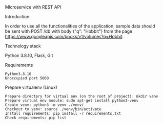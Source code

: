 Microservice with REST API

Introduction

In order to use all the functionalities of the application, sample data should be sent
with POST /db with body {"q": "Hobbit"} from the page
https://www.googleapis.com/books/v1/volumes?q=Hobbit.

Technology stack

Python 3.8.10, Flask, Git

Requirements

    Python3.8.10
    Unoccupied port 5000

Prepare virtualenv (Linux)

    Prepare directory for virtual env (on the root of project): mkdir venv
    Prepare virtual env module: sudo apt-get install python3-venv
    Create venv: python3 -m venv ./venv/
    Checkout to venv: source ./venv/bin/activate
    Install requirements: pip install -r requirements.txt
    Check requirements: pip list
